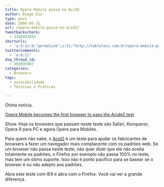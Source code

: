 ```yaml
---
title: Opera Mobile passa no Acid2
author: Diego Eis
type: post
date: 2006-05-31
url: /opera-mobile-passa-no-acid2/
tweetbackscheck:
  - 1356453933
shorturls:
  - 'a:3:{s:9:"permalink";s:51:"http://tableless.com.br/opera-mobile-passa-no-acid2";s:7:"tinyurl";s:26:"http://tinyurl.com/3ewasvn";s:4:"isgd";s:19:"http://is.gd/uDOFXR";}'
twittercomments:
  - 'a:0:{}'
dsq_thread_id:
  - 503035407
categories:
  - Browsers
tags:
  - acessibilidade
  - Técnicas e Práticas

---
```

Ótima notícia.
  
[Opera Mobile becomes the first browser to pass the Acide2 test][1]

Show. Hoje os browsers que passam neste teste são Safari, Konqueror, Opera 9 para PC e agora Opera para Mobiles.

Para quem não sabe, o [Acid2][2] é um teste para ajudar os fabricantes de browsers a fazer um navegador mais complacente com os padrões web. Se um browser não passa neste teste, não quer dizer que ele não aceita totalmente os padrões, o Firefox por exemplo não passa 100% no teste, mas tem um ótimo suporte. Isso não é ponto pacífico para se basear se o browser é ou não adepto aos padrões.

Abra este teste com IE6 e abra com o Firefox. Você vai ver a grande diferença.

 [1]: http://operawatch.com/news/2006/05/opera-mobile-becomes-the-first-mobile-browser-to-pass-the-acid2-test.html
 [2]: http://www.webstandards.org/action/acid2/